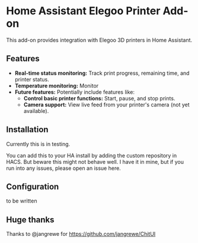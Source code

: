 # Home Assistant Elegoo Printer Add-on

This add-on provides integration with Elegoo 3D printers in Home Assistant.

## Features

- **Real-time status monitoring:** Track print progress, remaining time, and printer status.
- **Temperature monitoring:** Monitor
- **Future features:** Potentially include features like:
  - **Control basic printer functions:** Start, pause, and stop prints.
  - **Camera support:** View live feed from your printer's camera (not yet available).

## Installation

Currently this is in testing.

You can add this to your HA install by adding the custom repository in HACS. But beware this might not behave well. I have it in mine, but if you run into any issues, please open an issue here.

## Configuration

to be written

## Huge thanks

Thanks to @jangrewe for https://github.com/jangrewe/ChitUI
